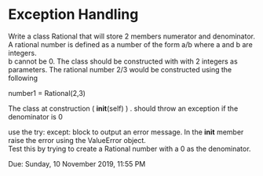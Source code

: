 # Exception Handling
Write a class Rational that will store 2 members numerator and denominator.  A rational number is defined as a number of the form a/b where a and b are integers.  
b cannot be 0.  The class should be constructed with with 2 integers as parameters.  The rational number 2/3 would be constructed using the following

number1 = Rational(2,3)



The class at construction ( __init__(self) ) . should throw an exception if the denominator is 0

use the try: except: block to output an error message.  In the __init__ member raise the error using the ValueError object.  
Test this by trying to create a Rational number with a 0 as the denominator.  

Due: Sunday, 10 November 2019, 11:55 PM

